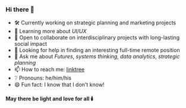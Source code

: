### Hi there 👋

<!--
**SinaStB/SinaStB** is a ✨ _special_ ✨ repository because its `README.md` (this file) appears on your GitHub profile.
-->

- 🛠️ Currently working on strategic planning and marketing projects
- 🌱 Learning more about *UI/UX*
- 🔭 Open to collaborate on interdisciplinary projects with long-lasting social impact
- 🤔 Looking for help in finding an interesting full-time remote position
- 💬 Ask me about *Futures*, *systems thinking*, *data analytics*, *strategic planning*
- 📫 How to reach me: [linktree](https://linktr.ee/sinasb)
- ❔ Pronouns: he/him/his
- 😄 Fun fact: I know that I don't know!

#### May there be light and love for all 🕯️

